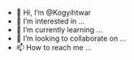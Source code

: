 - 👋 Hi, I’m @Kogyihtwar
- 👀 I’m interested in ...
- 🌱 I’m currently learning ...
- 💞️ I’m looking to collaborate on ...
- 📫 How to reach me ...

<!---
Kogyihtwar/Kogyihtwar is a ✨ special ✨ repository because its `README.md` (this file) appears on your GitHub profile.
You can click the Preview link to take a look at your changes.
--->

